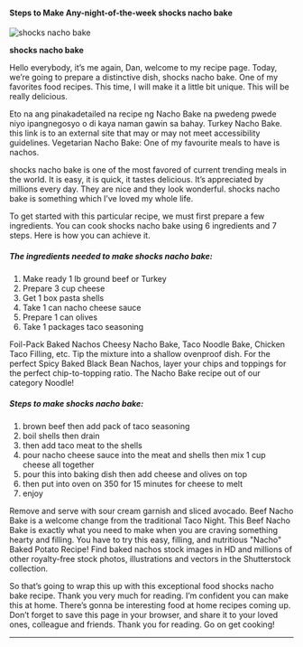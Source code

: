             

#### Steps to Make Any-night-of-the-week shocks nacho bake

![shocks nacho bake](https://img-global.cpcdn.com/recipes/4643284722909184/751x532cq70/shocks-nacho-bake-recipe-main-photo.jpg)

**shocks nacho bake**

Hello everybody, it’s me again, Dan, welcome to my recipe page. Today, we’re going to prepare a distinctive dish, shocks nacho bake. One of my favorites food recipes. This time, I will make it a little bit unique. This will be really delicious.

Eto na ang pinakadetailed na recipe ng Nacho Bake na pwedeng pwede niyo ipangnegosyo o di kaya naman gawin sa bahay. Turkey Nacho Bake. this link is to an external site that may or may not meet accessibility guidelines. Vegetarian Nacho Bake: One of my favourite meals to have is nachos.

shocks nacho bake is one of the most favored of current trending meals in the world. It is easy, it is quick, it tastes delicious. It’s appreciated by millions every day. They are nice and they look wonderful. shocks nacho bake is something which I’ve loved my whole life.

To get started with this particular recipe, we must first prepare a few ingredients. You can cook shocks nacho bake using 6 ingredients and 7 steps. Here is how you can achieve it.

##### The ingredients needed to make shocks nacho bake:

1.  Make ready 1 lb ground beef or Turkey
2.  Prepare 3 cup cheese
3.  Get 1 box pasta shells
4.  Take 1 can nacho cheese sauce
5.  Prepare 1 can olives
6.  Take 1 packages taco seasoning

Foil-Pack Baked Nachos Cheesy Nacho Bake, Taco Noodle Bake, Chicken Taco Filling, etc. Tip the mixture into a shallow ovenproof dish. For the perfect Spicy Baked Black Bean Nachos, layer your chips and toppings for the perfect chip-to-topping ratio. The Nacho Bake recipe out of our category Noodle!

##### Steps to make shocks nacho bake:

1.  brown beef then add pack of taco seasoning
2.  boil shells then drain
3.  then add taco meat to the shells
4.  pour nacho cheese sauce into the meat and shells then mix 1 cup cheese all together
5.  pour this into baking dish then add cheese and olives on top
6.  then put into oven on 350 for 15 minutes for cheese to melt
7.  enjoy

Remove and serve with sour cream garnish and sliced avocado. Beef Nacho Bake is a welcome change from the traditional Taco Night. This Beef Nacho Bake is exactly what you need to make when you are craving something hearty and filling. You have to try this easy, filling, and nutritious "Nacho" Baked Potato Recipe! Find baked nachos stock images in HD and millions of other royalty-free stock photos, illustrations and vectors in the Shutterstock collection.

So that’s going to wrap this up with this exceptional food shocks nacho bake recipe. Thank you very much for reading. I’m confident you can make this at home. There’s gonna be interesting food at home recipes coming up. Don’t forget to save this page in your browser, and share it to your loved ones, colleague and friends. Thank you for reading. Go on get cooking!

* * *